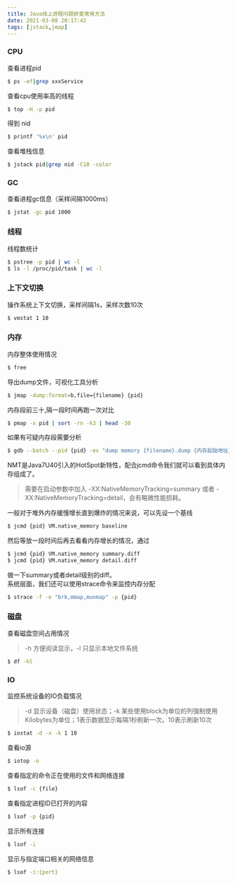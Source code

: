 ```yaml
---
title: Java线上进程问题排查常用方法
date: 2021-03-08 20:17:42
tags: [jstack,jmap]
---
```

>
### CPU
查看进程pid
```bash
$ ps -ef|grep xxxService
```
查看cpu使用率高的线程
```bash
$ top -H -p pid 
```
得到 nid  
```bash
$ printf '%x\n' pid 
```
查看堆栈信息
```bash
$ jstack pid|grep nid -C10 -color  
```
### GC
查看进程gc信息（采样间隔1000ms）
```bash
$ jstat -gc pid 1000
```
### 线程
线程数统计  
```bash
$ pstree -p pid | wc -l
$ ls -l /proc/pid/task | wc -l
```
### 上下文切换
操作系统上下文切换，采样间隔1s，采样次数10次
```bash
$ vmstat 1 10
```
### 内存
内存整体使用情况  
```bash
$ free 
```
导出dump文件，可视化工具分析
```bash
$ jmap -dump:format=b,file={filename} {pid}
```
内存段前三十,隔一段时间再跑一次对比  
```bash
$ pmap -x pid | sort -rn -k3 | head -30
```
如果有可疑内存段需要分析  
```bash
$ gdb --batch --pid {pid} -ex "dump memory {filename}.dump {内存起始地址} {内存起始地址}+{内存块大小}"   
```
NMT是Java7U40引入的HotSpot新特性，配合jcmd命令我们就可以看到具体内存组成了。
>需要在启动参数中加入 -XX:NativeMemoryTracking=summary 或者 -XX:NativeMemoryTracking=detail，会有略微性能损耗。  

一般对于堆外内存缓慢增长直到爆炸的情况来说，可以先设一个基线  
```bash
$ jcmd {pid} VM.native_memory baseline  
```
 然后等放一段时间后再去看看内存增长的情况，通过  
```bash
$ jcmd {pid} VM.native_memory summary.diff  
$ jcmd {pid} VM.native_memory detail.diff  
```
 做一下summary或者detail级别的diff。  
 系统层面，我们还可以使用strace命令来监控内存分配  
```bash
$ strace -f -e "brk,mmap,munmap" -p {pid}
```
### 磁盘
查看磁盘空间占用情况
>-h 方便阅读显示，-l 只显示本地文件系统
```bash
$ df -hl
```
### IO
监控系统设备的IO负载情况
>-d 显示设备（磁盘）使用状态；-k 某些使用block为单位的列强制使用Kilobytes为单位；1表示数据显示每隔1秒刷新一次。10表示刷新10次
```bash
$ iostat -d -x -k 1 10  
```
查看io源
```bash
$ iotop -o
```
查看指定的命令正在使用的文件和网络连接  
```bash
$ lsof -c {file} 
```
查看指定进程ID已打开的内容  
```bash
$ lsof -p {pid}
```
显示所有连接  
```bash
$ lsof -i
```
显示与指定端口相关的网络信息  
```bash
$ lsof -i:{port}
```
